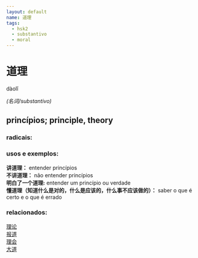```yaml
--- 
layout: default
name: 道理 
tags: 
  - hsk2
  - substantivo
  - moral
--- 
```

# 道理 
dàolǐ  
 
*(名词/substantivo)*  
## princípios; principle, theory 
### radicais: 
### usos e exemplos:
**讲道理：** entender princípios  
**不讲道理：** não entender princípios  
**明白了一个道理:** entender um princípio ou verdade  
**懂道理（知道什么是对的，什么是应该的，什么事不应该做的）：** saber o que é certo e o que é errado  
### relacionados:  
[理论](/zhengshidu/hsk3/理论)  
[报道](/zhengshidu/hsk3/报道)  
[理会](/zhengshidu/hsk7-9/理会)  
[大道](/zhengshidu/hsk6/大道)  
